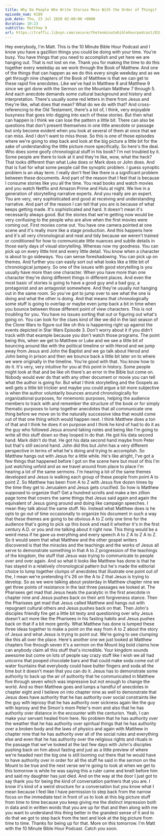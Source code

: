 ```yaml
---
title: Why Do People Who Write Stories Mess With the Order of Things?
episode_num: 0189
pub_date: Thu, 23 Jul 2020 02:00:00 +0000
duration: 10:23
subtitle: Matthew 9
url: https://traffic.libsyn.com/secure/thetenminutebiblehourpodcast/0189_-_Why_Do_People_Who_Write_Stories_Mess_with_the_Order_of_Things.mp3
---
```


 Hey everybody, I'm Matt. This is the 10 Minute Bible Hour Podcast and I know you have a gazillion things you could be doing with your time. You're busy. You have things that you need to accomplish and yet here we are hanging out. That is not lost on me. Thank you for making the time to do this together every weekday as we work through the Book of Matthew. And one of the things that can happen as we do this every single weekday and as we get through nine chapters of the Book of Matthew is that we can get to these rapid fire anecdotes. Like we've had in Matthew 8 and Matthew 9 since we got done with the Sermon on the Mountain Matthew 7 through 5. And each anecdote demands some cultural background and history and interpretation. There's usually some red letters in there from Jesus and they're like, what does that mean? What do we do with that? And cross-referencing to the Old Testament, there's a lot of, I think, very enjoyable busyness that goes into digging into each of these stories. But then what can happen is I think we can lose the pattern a little bit. There can also be questions that don't present themselves in one little anecdote or passage but only become evident when you look at several of them at once that we can miss. And I don't want to miss those. So this is one of those episodes where we're going to step back and look at the big picture a little bit for the sake of understanding the little picture more specifically. So here's the deal. Who does some goofy chronological stuff in his book? I'm not troubled by it. Some people are there to look at it and they're like, wow, what the heck? That looks different than what Luke does or Mark does or John does. And that is fuel for what some people call the synoptic problem. I guess synoptic problem is an okay term. I really don't feel like there is a significant problem between these documents. And part of the reason that I feel that is because I consume stories like you all the time. You read books and watch movies and you watch Netflix and Amazon Prime and Hulu at night. We live in a generation of storytelling narrative experts. And you really are an expert. You are very, very sophisticated and good at receiving and understanding narrative. And part of the reason I can tell that you are is because of what keeps getting made. It's sophisticated and hard. It doesn't mean it's necessarily always good. But the stories that we're getting now would be very confusing to the people who are alive when the first movies were coming out. First movies come out. You have one camera pointed at one scene and it's really more like a stage production. And this happens here and it's all very chronological and neat and tidy because we weren't trained or conditioned for how to communicate little nuances and subtle details in those early days of visual storytelling. Whereas now my goodness. You can pick up on every little hint and every little detail. You know when a character is about to go sideways. You can sense foreshadowing. You can pick up on themes. And further you can easily sort out what looks like a little bit of chronological jumpery. So one of the issues with good storytelling is you usually have more than one character. When you have more than one character they're doing different things in different places. And even the most basic of stories is going to have a good guy and a bad guy, a protagonist and an antagonist somewhere. And they're usually not hanging out in the same room. So you've got to jump over to see what the one is doing and what the other is doing. And that means that chronologically some stuff is going to overlap or maybe even jump back a bit in time when you bounce between those different point of view characters. This is not troubling for you. You have no issues sorting that out or figuring out what's going on. You can look for the clues kind of like we did in the last season of the Clone Wars to figure out like oh this is happening right up against the events depicted in Star Wars Episode 3. Don't worry about it if you didn't track with that example because you don't watch those programs. The point being this, when we get to Matthew or Luke and we see a little bit of bouncing around like with the political timeline or with Herod and we jump away from Jesus and John the Baptist and we go talk about Herod and John being in prison and then we bounce back a little bit later on to where we were originally in the timeline. You're good with that. You know how to do it. It's very, very intuitive for you at this point in history. Some people might look at that and be like oh there's an error in the Bible but come on. Nobody would ever do that with any other document or movie you can tell what the author is going for. But what I think storytelling and the Gospels as well gets a little bit trickier and maybe you could argue a bit more subjective is when the author voluntarily bounces around chronologically for organizational purposes, for mnemonic purposes, helping the audience members to track with and remember the structure of the book or for simply thematic purposes to lump together anecdotes that all communicate one thing before we move on to the naturally successive idea that would come out of that one thing which would happen next. I think Matthew does a ton of that and I think he does it on purpose and I think he kind of had to do it as the guy who followed Jesus around taking notes and being like I'm going to write all this stuff down so they looped in do that. He got his data second hand. Mark didn't do that. He got his data second hand maybe from Peter but that's still second hand. John did this but John has a very different perspective in terms of what he's doing and trying to accomplish. So Matthew hangs out with Jesus for a little while. He's like alright, I've got a few things that happened before I got on the scene here but most of this I'm just watching unfold and as we travel around from place to place I'm hearing a lot of the same sermons. I'm hearing a lot of the same themes developed and Jesus is walking each group of these people from point A to point Z. So Matthew has been from A to Z with Jesus five dozen times by the time they get to Jerusalem and Jesus gets crucified. So how is Matthew supposed to organize that? Get a hundred scrolls and make a ten zillion page tome that covers the same things that Jesus said again and again the equivalent of Jesus going around and doing like campaign speeches. I mean they talk about the same stuff. No. Instead what Matthew does is he opts to go out of time occasionally to organize his document in such a way that these themes are going to be obvious A to Z only one time for the audience that's going to pick up this book and read it whether it's in the first century A.D. or you and me talking about it right now. This thing would be a weird mess if he gave us everything and every speech A to Z A to Z A to Z. So it would seem that what Matthew and the other gospel writers discovered is that the miracles and the teachings and the works of Jesus all serve to demonstrate something in that A to Z progression of the teachings of the kingdom, the stuff that Jesus was trying to communicate to people over and over again. And so what it looks like Matthew has done is that he has stayed in a relatively chronological pattern but he's made the editorial choice to lump together clumps of anecdotes that illustrate one point out of the, I mean we're pretending it's 26 on the A to Z that Jesus is trying to develop. So as we were talking about yesterday in Matthew chapter nine we get three points of resistance in the last three passages we looked at. The Pharisees get mad that Jesus heals the paralytic in the first anecdote in chapter nine and Jesus pushes back on their anti forgiveness stance. Then the Pharisees get mad that Jesus called Matthew and hangs out with repugnant cultural others and Jesus pushes back on that. Then John's disciples friendly fire get a little bit testy and questioning over why Jesus doesn't act more like the Pharisees in his fasting habits and Jesus pushes back on that if a bit more gently. What Matthew has done is lumped these three ideas together to make a point on the way from A to Z about the story of Jesus and what Jesus is trying to point out. We're going to see clumping like this all over the place. Here's another one we just looked at Matthew chapters five through seven it's a sermon on the Mount big bold claims how can anybody claim all this stuff that's incredible. Your kingdom sounds awesome but come on lots of people say crazy stuff like I wish we all had unicorns that pooped chocolate bars and that could make soda come out of water fountains that everybody could have butter fingers and soda all the time but it doesn't mean that you can do it. Jesus has to demonstrate some authority to back up the air of authority that he communicated in Matthew five through seven which was impressive but not enough to change the world. And so then Matthew goes and lumps a handful of anecdotes in chapter eight and I believe on into chapter nine as well to demonstrate that Jesus does have authority that he has authority over social constraints like the guy with leprosy that he has authority over sickness again like the guy with leprosy and the Simon's mom Peter's mom and also that he has authority over distance in the encounter with the centurion. Yeah, I can make your servant healed from here. No problem that he has authority over the weather that he has authority over spiritual things that he has authority over a broken body and the laws of physics and again with Matthew in chapter nine that he has authority over all of the social rules and everything else and even that he has authority over the religious rights and rituals in the passage that we've looked at the last few days with John's disciples pushing back on him about fasting and just as a little preview of where we're headed next the big one is still looming out there that he would have to have authority over in order for all the stuff he said in the sermon on the Mount to be true and the next verse we're going to look at when we get to this tomorrow is while he was saying this a ruler came and knelt before him and said my daughter has just died. And on the way at the door I just got to say thank you for being the kind of conversation partners that you are. I know it's kind of a weird structure for a conversation but you know what I mean because I feel like I have permission to step back from the narrow focus on the immediate text in front of us to look at this big picture stuff from time to time because you keep giving me the distinct impression both in data and in written words that you are up for that and then along with me you want to understand this thing better in the grandest sense of it and to do that we got to step back from the text and look at the big picture from time to time. Thanks for being up for that. More on this tomorrow. I'm Matt with the 10 Minute Bible Hour Podcast. Catch you soon.